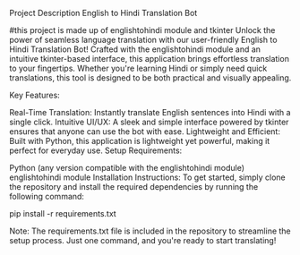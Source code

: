 Project Description
English to Hindi Translation Bot

#this project is made up of englishtohindi module and tkinter
Unlock the power of seamless language translation with our user-friendly English to Hindi Translation Bot! Crafted with the englishtohindi module and an intuitive tkinter-based interface, this application brings effortless translation to your fingertips. Whether you're learning Hindi or simply need quick translations, this tool is designed to be both practical and visually appealing.

Key Features:

Real-Time Translation: Instantly translate English sentences into Hindi with a single click.
Intuitive UI/UX: A sleek and simple interface powered by tkinter ensures that anyone can use the bot with ease.
Lightweight and Efficient: Built with Python, this application is lightweight yet powerful, making it perfect for everyday use.
Setup Requirements:

Python (any version compatible with the englishtohindi module)
englishtohindi module
Installation Instructions:
To get started, simply clone the repository and install the required dependencies by running the following command:



pip install -r requirements.txt


Note: The requirements.txt file is included in the repository to streamline the setup process. Just one command, and you're ready to start translating!
